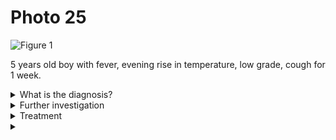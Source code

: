 # Photo 25

![Figure 1](/paediatrics/photo/25a.png)

5 years old boy with fever, evening rise in temperature, low grade, cough for 1 week.

<details>
<summary>What is the diagnosis?</summary>
Miliary TB
</details>

<details>
<summary>Further investigation</summary>

1. Sputum for AFB, Gastric aspirate for AFB
1. Tuberculin skin test
1. Haemogram: ESR

</details>

<details>
<summary>Treatment</summary>

1. Anti-TB 4 drugs: HRZE (`Isoniazid`, `Rifampicin`, `Pyrazinamide`, `Ethambutol`)
1. Steroids

</details>

<details>
<summary></summary>

</details>
